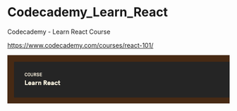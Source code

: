 # Codecademy_Learn_React
Codecademy - Learn React Course

https://www.codecademy.com/courses/react-101/

![image](./images/cover.png)
